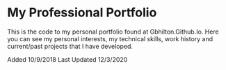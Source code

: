 # My Professional Portfolio

This is the code to my personal portfolio found at Gbhilton.Github.Io. Here you can see my personal interests, my technical skills, work history and current/past projects that I have developed.

Added 10/9/2018
Last Updated 12/3/2020
